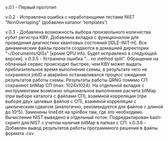 v.0.1 - Первый прототип

v.0.2 - Исправлена ошибка с неработающими тестами NIST "NonOverlaping" (добавлен каталог 'templates')

v.0.3 - Добавлена возможность выбора произвольного количества кубит регистра КВУ.
		Добавлена вкладка с функционалом для проведения диагностики квантовых состояний [IDLE-INIT-H].
		Все динамические файлы проекта создаются в домашней директории "~/Documents/QISs"
			[кроме QPU Info. Будет исправлено в следующей версии].
v.0.3.5 - Устранена ошибка "... no method split". Обращение на облачный сервис происходит быстрее,
	чем КВУ может выдать приблизительное время выполнения схемы, в результате чего не сохранялся
	jobID и аварийно останавливался процесс ожидания результатов работы схемы.
		 Результаты работы QRNG помимо СП сохраняют bitMap СП (max: 1024x1024).
		 На отдельной вкладке с инструментами возможно опциональное выполнение расчета bitMap
		 (при выборе каталога с файлами СП), взаимной корреляции (при выборе двух целевых файлов с СП),
		 взаимной корреляции с циклическим сдвигом (аналогично, рекомендуется для файлов с длиной до 10^5).
		 Заменены lineEdit на spinBox там, где это необходимо.
		 Вычисление NIST выведено в отдельный поток.
		 Подредактирован bash-скрипт для NIST с учетом наличия bitMap в папках с СП.
v.0.3.6 - Добавлен вывод результатов работы программного решения в файлы формата .csv
